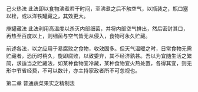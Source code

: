 己火热法 此法即以食物沸煮若干时间，至沸煮之后不触空气，以瓶装之，瓶口塞以栓，或以洋铁罐藏之，其效更大。

庚罐藏法 此法利用高温度以杀灭内部细菌，并将内部空气排出，然后密封其口，再热至百度以上，则细菌与空气皆无从侵入，食物可永久贮藏。

前述各法，以之应用于易腐败之食物，收效固多。但天气温暖之时，日常食物无需贮藏者，恐历时稍久，旋即腐败，以致委弃，其不经济孰甚。吾以为宜随生活之繁简，求适当之贮藏法，如某种食物宜冷藏，某种食物宜火热处置，各得其宜，则无形中节省经费，不可以数计，亦主持家政者所不可忽视也。

第二章 普通蔬菜果实之精制法